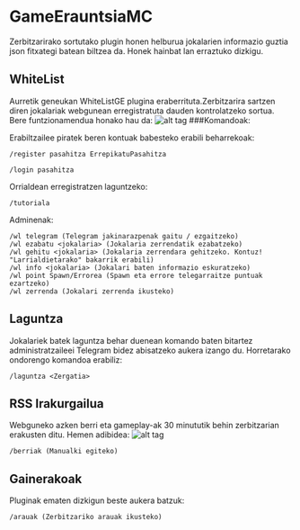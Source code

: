 # GameErauntsiaMC
Zerbitzarirako sortutako plugin honen helburua jokalarien informazio guztia json fitxategi batean biltzea da. Honek hainbat lan erraztuko dizkigu.
## WhiteList
Aurretik geneukan WhiteListGE plugina eraberrituta.Zerbitzarira sartzen diren jokalariak webgunean erregistratuta dauden kontrolatzeko sortua. Bere funtzionamendua honako hau da:
![alt tag](http://i.imgur.com/LN2d2M0.png)
###Komandoak:

Erabiltzailee piratek beren kontuak babesteko erabili beharrekoak:

    /register pasahitza ErrepikatuPasahitza
    
    /login pasahitza 
    
Orrialdean erregistratzen laguntzeko:

    /tutoriala
  
Adminenak:

    /wl telegram (Telegram jakinarazpenak gaitu / ezgaitzeko)
    /wl ezabatu <jokalaria> (Jokalaria zerrendatik ezabatzeko)
    /wl gehitu <jokalaria> (Jokalaria zerrendara gehitzeko. Kontuz! "Larrialdietarako" bakarrik erabili)
    /wl info <jokalaria> (Jokalari baten informazio eskuratzeko)
    /wl point Spawn/Errorea (Spawn eta errore telegarraitze puntuak ezartzeko)
    /wl zerrenda (Jokalari zerrenda ikusteko)
  
## Laguntza
Jokalariek batek laguntza behar duenean komando baten bitartez administratzaileei Telegram bidez abisatzeko aukera izango du. Horretarako ondorengo komandoa erabiliz:

    /laguntza <Zergatia>
    
## RSS Irakurgailua
Webguneko azken berri eta gameplay-ak 30 minututik behin zerbitzarian erakusten ditu. Hemen adibidea:
![alt tag](https://i.imgur.com/NkoQ54x.png)

    /berriak (Manualki egiteko)

## Gainerakoak
Pluginak ematen dizkigun beste aukera batzuk:

    /arauak (Zerbitzariko arauak ikusteko)

    
